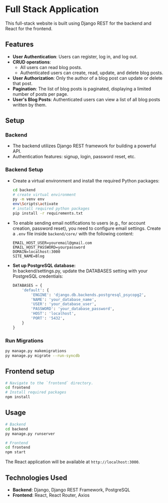 # Full Stack Application

This full-stack website is built using Django REST for the backend and React for the frontend.

## Features

- **User Authentication**: Users can register, log in, and log out.
- **CRUD operations**:
  - All users can read blog posts.
  - Authenticated users can create, read, update, and delete blog posts.
- **User Authorization**: Only the author of a blog post can update or delete that post.
- **Pagination**: The list of blog posts is paginated, displaying a limited number of posts per page.
- **User's Blog Posts**: Authenticated users can view a list of all blog posts written by them.

## Setup

### Backend

- The backend utilizes Django REST framework for building a powerful API.
- Authentication features: signup, login, password reset, etc.

### Backend Setup
- Create a virtual environment and install the required Python packages:
  ```bash
  cd backend
  # create virtual environment
  py -m venv env
  env\Scripts\activate
  # install required python packages
  pip install -r requirements.txt
  ```
- To enable sending email notifications to users (e.g., for account creation, password reset), you need to configure email settings. Create a `.env` file inside `backend/core/` with the following content:

  ```plaintext
  EMAIL_HOST_USER=youremail@gmail.com
  EMAIL_HOST_PASSWORD=yourpassword
  DOMAIN=localhost:3000
  SITE_NAME=Blog
  ```

- **Set up PostgreSQL database:**  
   In backend/settings.py, update the DATABASES setting with your PostgreSQL credentials:

  ```py
  DATABASES = {
      'default': {
          'ENGINE': 'django.db.backends.postgresql_psycopg2',
          'NAME': 'your_database_name',
          'USER': 'your_database_user',
          'PASSWORD': 'your_database_password',
          'HOST': 'localhost',
          'PORT': '5432',
      }
  }
  ```

### Run Migrations

```bash
py manage.py makemigrations
py manage.py migrate --run-syncdb
```

## Frontend setup

```bash
# Navigate to the `frontend` directory.
cd frontend
# Install required packages
npm install
```

## Usage

```bash
# Backend
cd backend
py manage.py runserver
```

```bash
# Frontend
cd frontend
npm start
```

The React application will be available at `http://localhost:3000`.

## Technologies Used

- **Backend**: Django, Django REST Framework, PostgreSQL
- **Frontend**: React, React Router, Axios
